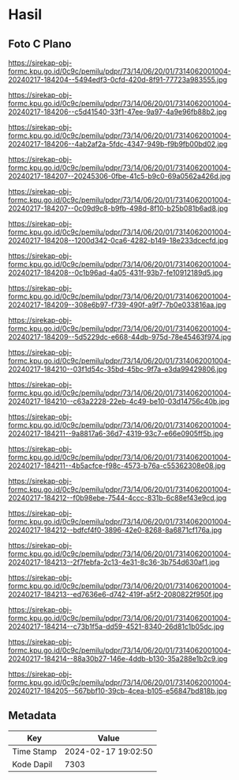 # Hasil

## Foto C Plano

https://sirekap-obj-formc.kpu.go.id/0c9c/pemilu/pdpr/73/14/06/20/01/7314062001004-20240217-184204--5494edf3-0cfd-420d-8f91-77723a983555.jpg

https://sirekap-obj-formc.kpu.go.id/0c9c/pemilu/pdpr/73/14/06/20/01/7314062001004-20240217-184206--c5d41540-33f1-47ee-9a97-4a9e96fb88b2.jpg

https://sirekap-obj-formc.kpu.go.id/0c9c/pemilu/pdpr/73/14/06/20/01/7314062001004-20240217-184206--4ab2af2a-5fdc-4347-949b-f9b9fb00bd02.jpg

https://sirekap-obj-formc.kpu.go.id/0c9c/pemilu/pdpr/73/14/06/20/01/7314062001004-20240217-184207--20245306-0fbe-41c5-b9c0-69a0562a426d.jpg

https://sirekap-obj-formc.kpu.go.id/0c9c/pemilu/pdpr/73/14/06/20/01/7314062001004-20240217-184207--0c09d9c8-b9fb-498d-8f10-b25b081b6ad8.jpg

https://sirekap-obj-formc.kpu.go.id/0c9c/pemilu/pdpr/73/14/06/20/01/7314062001004-20240217-184208--1200d342-0ca6-4282-b149-18e233dcecfd.jpg

https://sirekap-obj-formc.kpu.go.id/0c9c/pemilu/pdpr/73/14/06/20/01/7314062001004-20240217-184208--0c1b96ad-4a05-431f-93b7-fe10912189d5.jpg

https://sirekap-obj-formc.kpu.go.id/0c9c/pemilu/pdpr/73/14/06/20/01/7314062001004-20240217-184209--308e6b97-f739-490f-a9f7-7b0e033816aa.jpg

https://sirekap-obj-formc.kpu.go.id/0c9c/pemilu/pdpr/73/14/06/20/01/7314062001004-20240217-184209--5d5229dc-e668-44db-975d-78e45463f974.jpg

https://sirekap-obj-formc.kpu.go.id/0c9c/pemilu/pdpr/73/14/06/20/01/7314062001004-20240217-184210--03f1d54c-35bd-45bc-9f7a-e3da99429806.jpg

https://sirekap-obj-formc.kpu.go.id/0c9c/pemilu/pdpr/73/14/06/20/01/7314062001004-20240217-184210--c63a2228-22eb-4c49-be10-03d14756c40b.jpg

https://sirekap-obj-formc.kpu.go.id/0c9c/pemilu/pdpr/73/14/06/20/01/7314062001004-20240217-184211--9a8817a6-36d7-4319-93c7-e66e0905ff5b.jpg

https://sirekap-obj-formc.kpu.go.id/0c9c/pemilu/pdpr/73/14/06/20/01/7314062001004-20240217-184211--4b5acfce-f98c-4573-b76a-c55362308e08.jpg

https://sirekap-obj-formc.kpu.go.id/0c9c/pemilu/pdpr/73/14/06/20/01/7314062001004-20240217-184212--f0b98ebe-7544-4ccc-831b-6c88ef43e9cd.jpg

https://sirekap-obj-formc.kpu.go.id/0c9c/pemilu/pdpr/73/14/06/20/01/7314062001004-20240217-184212--bdfcf4f0-3896-42e0-8268-8a6871cf176a.jpg

https://sirekap-obj-formc.kpu.go.id/0c9c/pemilu/pdpr/73/14/06/20/01/7314062001004-20240217-184213--2f7febfa-2c13-4e31-8c36-3b754d630af1.jpg

https://sirekap-obj-formc.kpu.go.id/0c9c/pemilu/pdpr/73/14/06/20/01/7314062001004-20240217-184213--ed7636e6-d742-419f-a5f2-2080822f950f.jpg

https://sirekap-obj-formc.kpu.go.id/0c9c/pemilu/pdpr/73/14/06/20/01/7314062001004-20240217-184214--c73b1f5a-dd59-4521-8340-26d81c1b05dc.jpg

https://sirekap-obj-formc.kpu.go.id/0c9c/pemilu/pdpr/73/14/06/20/01/7314062001004-20240217-184214--88a30b27-146e-4ddb-b130-35a288e1b2c9.jpg

https://sirekap-obj-formc.kpu.go.id/0c9c/pemilu/pdpr/73/14/06/20/01/7314062001004-20240217-184205--567bbf10-39cb-4cea-b105-e56847bd818b.jpg


## Metadata

| Key        | Value               |
| ---------- | ------------------- |
| Time Stamp | 2024-02-17 19:02:50 |
| Kode Dapil | 7303                |




